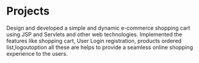 # Projects

Design and developed a simple and dynamic e-commerce shopping cart using JSP and Servlets and other web technologies. 
Implemented the features like shopping cart, User Login registration, products ordered list,logoutoption 
all these are helps to provide a seamless online shopping experience to the users.

